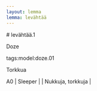 ```yaml
---
layout: lemma
lemma: levähtää
---
```


<div class="sense">
# <span class="sensename">levähtää.1</span>

<span class="description">Doze</span>

tags:model:doze.01

<span class="description">Torkkua</span>

A0 | Sleeper |   | Nukkuja, torkkuja |  

</div>

